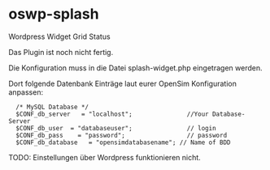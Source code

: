 # oswp-splash
Wordpress Widget Grid Status

Das Plugin ist noch nicht fertig.

Die Konfiguration muss in die Datei splash-widget.php eingetragen werden.

Dort folgende Datenbank Einträge laut eurer OpenSim Konfiguration anpassen:

      /* MySQL Database */
      $CONF_db_server   = "localhost";		         //Your Database-Server
      $CONF_db_user  = "databaseuser";       	     // login
      $CONF_db_pass    = "password";     	         // password
      $CONF_db_database   = "opensimdatabasename"; // Name of BDD

TODO: Einstellungen über Wordpress funktionieren nicht.
